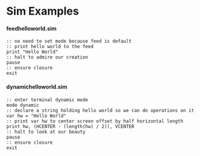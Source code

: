 # Sim Examples

#### feedhelloworld.sim
```Batchfile
:: no need to set mode because feed is default
:: print hello world to the feed
print "Hello World"
:: halt to admire our creation
pause
:: ensure closure
exit
```


#### dynamichelloworld.sim
```Batchfile
:: enter terminal dynamic mode
mode dynamic
:: declare a string holding hello world so we can do operations on it
var hw = "Hello World"
:: print var hw to center screen offset by half horizontal length
print hw, (HCENTER - (length(hw) / 2)), VCENTER
:: halt to look at our beauty
pause
:: ensure closure
exit
```
